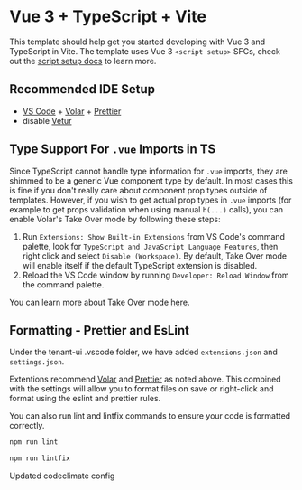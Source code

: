 # Vue 3 + TypeScript + Vite

This template should help get you started developing with Vue 3 and TypeScript in Vite. The template uses Vue 3 `<script setup>` SFCs, check out the [script setup docs](https://v3.vuejs.org/api/sfc-script-setup.html#sfc-script-setup) to learn more.

## Recommended IDE Setup

- [VS Code](https://code.visualstudio.com/) + [Volar](https://marketplace.visualstudio.com/items?itemName=Vue.volar) + [Prettier](https://marketplace.visualstudio.com/items?itemName=esbenp.prettier-vscode)
- disable [Vetur](https://marketplace.visualstudio.com/items?itemName=octref.vetur)

## Type Support For `.vue` Imports in TS

Since TypeScript cannot handle type information for `.vue` imports, they are shimmed to be a generic Vue component type by default. In most cases this is fine if you don't really care about component prop types outside of templates. However, if you wish to get actual prop types in `.vue` imports (for example to get props validation when using manual `h(...)` calls), you can enable Volar's Take Over mode by following these steps:

1. Run `Extensions: Show Built-in Extensions` from VS Code's command palette, look for `TypeScript and JavaScript Language Features`, then right click and select `Disable (Workspace)`. By default, Take Over mode will enable itself if the default TypeScript extension is disabled.
2. Reload the VS Code window by running `Developer: Reload Window` from the command palette.

You can learn more about Take Over mode [here](https://github.com/johnsoncodehk/volar/discussions/471).

## Formatting - Prettier and EsLint

Under the tenant-ui .vscode folder, we have added `extensions.json` and `settings.json`.

Extentions recommend [Volar](https://marketplace.visualstudio.com/items?itemName=Vue.volar) and [Prettier](https://marketplace.visualstudio.com/items?itemName=esbenp.prettier-vscode) as noted above. This combined with the settings will allow you to format files on save or right-click and format using the eslint and prettier rules.

You can also run lint and lintfix commands to ensure your code is formatted correctly.

```sh
npm run lint
```

```sh
npm run lintfix
```

Updated codeclimate config
